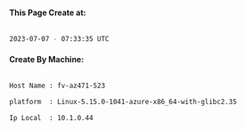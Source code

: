 
   
#### This Page Create at:

```bash

2023-07-07 - 07:33:35 UTC

```

#### Create By Machine:

```bash

Host Name : fv-az471-523

platform  : Linux-5.15.0-1041-azure-x86_64-with-glibc2.35

Ip Local  : 10.1.0.44

```

